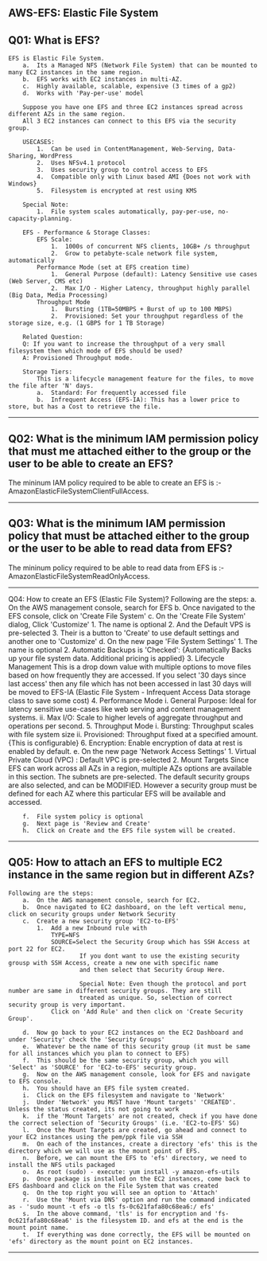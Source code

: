 AWS-EFS: Elastic File System
-----------------------------------------------------------------------------------------------------------------------------------------------------------

Q01: What is EFS?
-----------------------------------------------------------------------------------------------------------------------------------------------------------
    EFS is Elastic File System.
        a.  Its a Managed NFS (Network File System) that can be mounted to many EC2 instances in the same region.
        b.  EFS works with EC2 instances in multi-AZ.
        c.  Highly available, scalable, expensive (3 times of a gp2)
        d.  Works with 'Pay-per-use' model

        Suppose you have one EFS and three EC2 instances spread across different AZs in the same region.
        All 3 EC2 instances can connect to this EFS via the security group.

        USECASES:
            1.  Can be used in ContentManagement, Web-Serving, Data-Sharing, WordPress
            2.  Uses NFSv4.1 protocol
            3.  Uses security group to control access to EFS
            4.  Compatible only with Linux based AMI {Does not work with Windows}
            5.  Filesystem is encrypted at rest using KMS
        
        Special Note:
            1.  File system scales automatically, pay-per-use, no-capacity-planning.

        EFS - Performance & Storage Classes:
            EFS Scale:
                1.  1000s of concurrent NFS clients, 10GB+ /s throughput
                2.  Grow to petabyte-scale network file system, automatically
            Performance Mode (set at EFS creation time)
                1.  General Purpose (default): Latency Sensitive use cases (Web Server, CMS etc)
                2.  Max I/O - Higher Latency, throughput highly parallel (Big Data, Media Processing)
            Throughput Mode
                1.  Bursting (1TB=50MBPS + Burst of up to 100 MBPS)
                2.  Provisioned: Set your throughput regardless of the storage size, e.g. (1 GBPS for 1 TB Storage)
        
        Related Question:
        Q: If you want to increase the throughput of a very small filesystem then which mode of EFS should be used?
        A: Provisioned Throughput mode.

        Storage Tiers:
            This is a lifecycle management feature for the files, to move the file after 'N' days.
            a.  Standard: For frequently accessed file
            b.  Infrequent Access (EFS-IA): This has a lower price to store, but has a Cost to retrieve the file.
    
-----------------------------------------------------------------------------------------------------------------------------------------------------------
Q02: What is the minimum IAM permission policy that must me attached either to the group or the user to be able to create an EFS?
-----------------------------------------------------------------------------------------------------------------------------------------------------------
The mininum IAM policy required to be able to create an EFS is :- AmazonElasticFileSystemClientFullAccess.

-----------------------------------------------------------------------------------------------------------------------------------------------------------
Q03: What is the minimum IAM permission policy that must be attached either to the group or the user to be able to read data from EFS?
-----------------------------------------------------------------------------------------------------------------------------------------------------------
The mininum policy required to be able to read data from EFS is :- AmazonElasticFileSystemReadOnlyAccess.

-----------------------------------------------------------------------------------------------------------------------------------------------------------
Q04: How to create an EFS (Elastic File System)?
    Following are the steps:
        a.  On the AWS management console, search for EFS
        b.  Once navigated to the EFS console, click on 'Create File System'
        c.  On the 'Create File System' dialog, Click 'Customize'
            1.  The name is optional
            2.  And the Default VPS is pre-selected
            3.  Their is a button to 'Create' to use default settings and another one to 'Customize'
        d.  On the new page 'File System Settings'
            1.  The name is optional
            2.  Automatic Backups is 'Checked':
                {Automatically Backs up your file system data. Additional pricing is applied}
            3.  Lifecycle Management
                This is a drop down value with multiple options to move files based on how frequently they are accessed.
                If you select '30 days since last access' then any file which has not been accessed in last 30 days will be moved 
                to EFS-IA (Elastic File System - Infrequent Access Data storage class to save some cost)
            4.  Performance Mode
                i.  General Purpose: Ideal for latency sensitive use-cases like web serving and content management systems.
                ii. Max I/O: Scale to higher levels of aggregate throughput and operations per second.
            5.  Throughput Mode
                i.  Bursting: Throughput scales with file system size
                ii. Provisioned: Throughput fixed at a specified amount. {This is configurable}
            6.  Encryption:
                Enable encryption of data at rest is enabled by default.
        e.  On the new page 'Network Access Settings'
            1.  Virtual Private Cloud (VPC) : Default VPC is pre-selected
            2.  Mount Targets
                Since EFS can work across all AZs in a region, multiple AZs options are available in this section.
                The subnets are pre-selected.
                The default security groups are also selected, and can be MODIFIED. However a security group must be defined for each AZ
                where this particular EFS will be available and accessed.

        f.  File system policy is optional
        g.  Next page is 'Review and Create'
        h.  Click on Create and the EFS file system will be created.

-----------------------------------------------------------------------------------------------------------------------------------------------------------
Q05: How to attach an EFS to multiple EC2 instance in the same region but in different AZs?
-----------------------------------------------------------------------------------------------------------------------------------------------------------
    Following are the steps:
        a.  On the AWS management console, search for EC2.
        b.  Once navigated to EC2 dashboard, on the left vertical menu, click on security groups under Network Security
        c.  Create a new security group 'EC2-to-EFS'
            1.  Add a new Inbound rule with 
                TYPE=NFS
                SOURCE=Select the Security Group which has SSH Access at port 22 for EC2.
                        If you dont want to use the existing security grousp with SSH Access, create a new one with specific name
                        and then select that Security Group Here.

                        Special Note: Even though the protocol and port number are same in different security groups. They are still 
                        treated as unique. So, selection of correct security group is very important.
                Click on 'Add Rule' and then click on 'Create Security Group'.
                
        d.  Now go back to your EC2 instances on the EC2 Dashboard and under 'Security' check the 'Security Groups'
        e.  Whatever be the name of this security group (it must be same for all instances which you plan to connect to EFS)
        f.  This should be the same security group, which you will 'Select' as 'SOURCE' for 'EC2-to-EFS' security group.
        g.  Now on the AWS management console, look for EFS and navigate to EFS console.
        h.  You should have an EFS file system created.
        i.  Click on the EFS filesystem and navigate to 'Network'
        j.  Under 'Network' you MUST have 'Mount targets' 'CREATED'. Unless the status created, its not going to work
        k.  if the 'Mount Targets' are not created, check if you have done the correct selection of 'Security Groups' (i.e. 'EC2-to-EFS' SG)
        l.  Once the Mount Targets are created, go ahead and connect to your EC2 instances using the pem/ppk file via SSH
        m.  On each of the instances, create a directory 'efs' this is the directory which we will use as the mount point of EFS.
        n.  Before, we can mount the EFS to 'efs' directory, we need to install the NFS utils packaged
        o.  As root (sudo) - execute: yum install -y amazon-efs-utils
        p.  Once package is installed on the EC2 instances, come back to EFS dashboard and click on the File System that was created
        q.  On the top right you will see an option to 'Attach'
        r.  Use the 'Mount via DNS' option and run the command indicated as - 'sudo mount -t efs -o tls fs-0c621fafa80c68ea6:/ efs'
        s.  In the above command, 'tls' is for encryption and 'fs-0c621fafa80c68ea6' is the filesystem ID. and efs at the end is the mount point name.
        t.  If everything was done correctly, the EFS will be mounted on 'efs' directory as the mount point on EC2 instances.

-----------------------------------------------------------------------------------------------------------------------------------------------------------